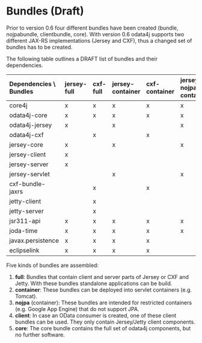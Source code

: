 # Bundles (Draft) #

Prior to version 0.6 four different bundles have been created (bundle, nojpabundle, clientbundle, core). With version 0.6 odata4j supports two different JAX-RS implementations (Jersey and CXF), thus a changed set of bundles has to be created.

The following table outlines a DRAFT list of bundles and their dependencies.

| Dependencies \ Bundles | jersey-full | cxf-full | jersey-container | cxf-container | jersey-nojpa-container | cxf-nojpa-container | jersey-client | cxf-client | core |
|:-----------------------|:------------|:---------|:-----------------|:--------------|:-----------------------|:--------------------|:--------------|:-----------|:-----|
| core4j | x | x | x | x | x | x | x | x | x |
| odata4j-core | x | x | x | x | x | x | x | x | x |
| odata4j-jersey | x |  | x |  | x |  | x |  | x |
| odata4j-cxf |  | x |  | x |  | x |  | x | x |
| jersey-core | x |  | x |  | x |  | x |  |  |
| jersey-client | x |  |  |  |  |  | x |  |  |
| jersey-server | x |  |  |  |  |  |  |  |  |
| jersey-servlet |  |  | x |  | x |  |  |  |  |
| cxf-bundle-jaxrs |  | x |  | x |  | x |  | x |  |
| jetty-client |  | x |  |  |  |  |  | x |  |
| jetty-server |  | x |  |  |  |  |  |  |  |
| jsr311-api | x | x | x | x | x | x | x | x |  |
| joda-time | x | x | x | x | x | x | x | x |  |
| javax.persistence | x | x | x | x |  |  |  |  |  |
| eclipselink | x | x | x | x |  |  |  |  |  |

Five kinds of bundles are assembled:
  1. **full**: Bundles that contain client and server parts of Jersey or CXF and Jetty. With these bundles standalone applications can be build.
  1. **container**: These bundles can be deployed into servlet containers (e.g. Tomcat).
  1. **nojpa** (container): These bundles are intended for restricted containers (e.g. Google App Engine) that do not support JPA.
  1. **client**: In case an OData consumer is created, one of these client bundles can be used. They only contain Jersey/Jetty client components.
  1. **core**: The core bundle contains the full set of odata4j components, but no further software.